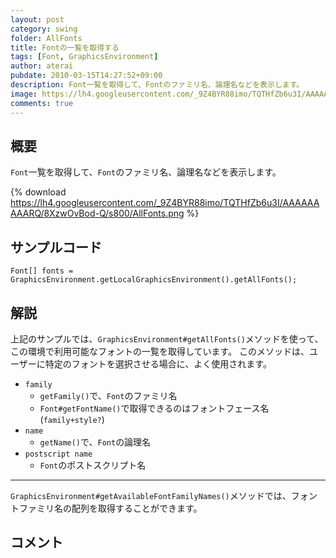 ```yaml
---
layout: post
category: swing
folder: AllFonts
title: Fontの一覧を取得する
tags: [Font, GraphicsEnvironment]
author: aterai
pubdate: 2010-03-15T14:27:52+09:00
description: Font一覧を取得して、Fontのファミリ名、論理名などを表示します。
image: https://lh4.googleusercontent.com/_9Z4BYR88imo/TQTHfZb6u3I/AAAAAAAAARQ/8XzwOvBod-Q/s800/AllFonts.png
comments: true
---
```

## 概要
`Font`一覧を取得して、`Font`のファミリ名、論理名などを表示します。

{% download https://lh4.googleusercontent.com/_9Z4BYR88imo/TQTHfZb6u3I/AAAAAAAAARQ/8XzwOvBod-Q/s800/AllFonts.png %}

## サンプルコード
<pre class="prettyprint"><code>Font[] fonts = GraphicsEnvironment.getLocalGraphicsEnvironment().getAllFonts();
</code></pre>

## 解説
上記のサンプルでは、`GraphicsEnvironment#getAllFonts()`メソッドを使って、この環境で利用可能なフォントの一覧を取得しています。
このメソッドは、ユーザーに特定のフォントを選択させる場合に、よく使用されます。

- `family`
    - `getFamily()`で、`Font`のファミリ名
    - `Font#getFontName()`で取得できるのはフォントフェース名(`family+style?`)
- `name`
    - `getName()`で、`Font`の論理名
- `postscript name`
    - `Font`のポストスクリプト名

<!-- dummy comment line for breaking list -->

- - - -
`GraphicsEnvironment#getAvailableFontFamilyNames()`メソッドでは、フォントファミリ名の配列を取得することができます。

## コメント
